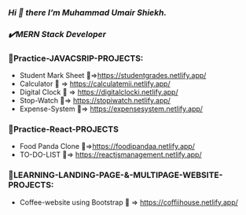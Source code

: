  ### *Hi 👋 there I’m Muhammad Umair Shiekh.*
 ### *✔️MERN Stack Developer*                




### 🏅Practice-JAVACSRIP-PROJECTS:

- Student Mark Sheet 🔗=>https://studentgrades.netlify.app/
- Calculator 🔗 => https://calculatemii.netlify.app/
- Digital Clock 🔗 => https://digitalclocki.netlify.app/
- Stop-Watch 🔗=> https://stopiwatch.netlify.app/
- Expense-System 🔗=>  https://expensesystem.netlify.app/
### 🏅Practice-React-PROJECTS
- Food Panda Clone 🔗=>https://foodipandaa.netlify.app/
- TO-DO-LIST 🔗=> https://reactjsmanagement.netlify.app/

### 🏅LEARNING-LANDING-PAGE-&-MULTIPAGE-WEBSITE-PROJECTS:

* Coffee-website using Bootstrap 🔗 => https://coffiihouse.netlify.app/

  



  

  

<!---
MuhammadUmairShiekh/MuhammadUmairShiekh is a ✨ special ✨ repository because its `README.md` (this file) appears on your GitHub profile.
You can click the Preview link to take a look at your changes.
--->

